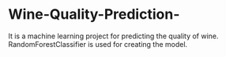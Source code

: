 # Wine-Quality-Prediction-
It is a machine learning project for predicting the quality of wine. 
RandomForestClassifier is used for creating the model.

